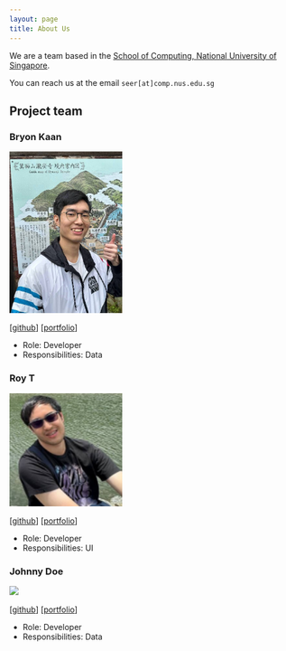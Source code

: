 ```yaml
---
layout: page
title: About Us
---
```


We are a team based in the [School of Computing, National University of Singapore](https://www.comp.nus.edu.sg).

You can reach us at the email `seer[at]comp.nus.edu.sg`

## Project team

### Bryon Kaan

<img src="images/bryonk.png" width="200px">

[[github](https://github.com/bryonk)]
[[portfolio](team/bryonk.md)]

* Role: Developer
* Responsibilities: Data

### Roy T

<img src="images/rt0118.png" width="200px">

[[github](http://github.com/RT0118)]
[[portfolio](team/rt0118.md)]

* Role: Developer
* Responsibilities: UI

### Johnny Doe

<img src="images/johndoe.png" width="200px">

[[github](http://github.com/johndoe)] [[portfolio](team/johndoe.md)]

* Role: Developer
* Responsibilities: Data
